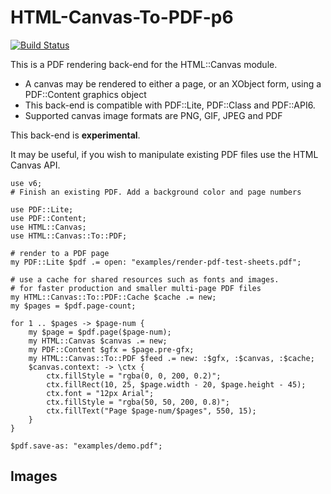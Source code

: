 # HTML-Canvas-To-PDF-p6

[![Build Status](https://travis-ci.org/p6-pdf/HTML-Canvas-To-PDF-p6.svg?branch=master)](https://travis-ci.org/p6-pdf/HTML-Canvas-To-PDF-p6)

This is a PDF rendering back-end for the HTML::Canvas module.

- A canvas may be rendered to either a page, or an XObject form, using
a PDF::Content graphics object
- This back-end is compatible with PDF::Lite, PDF::Class and PDF::API6.
- Supported canvas image formats are PNG, GIF, JPEG and PDF

This back-end is **experimental**.

It may be useful, if you wish to manipulate existing PDF files
use the HTML Canvas API.

```
use v6;
# Finish an existing PDF. Add a background color and page numbers

use PDF::Lite;
use PDF::Content;
use HTML::Canvas;
use HTML::Canvas::To::PDF;

# render to a PDF page
my PDF::Lite $pdf .= open: "examples/render-pdf-test-sheets.pdf";

# use a cache for shared resources such as fonts and images.
# for faster production and smaller multi-page PDF files
my HTML::Canvas::To::PDF::Cache $cache .= new;
my $pages = $pdf.page-count;

for 1 .. $pages -> $page-num {
    my $page = $pdf.page($page-num);
    my HTML::Canvas $canvas .= new;
    my PDF::Content $gfx = $page.pre-gfx;
    my HTML::Canvas::To::PDF $feed .= new: :$gfx, :$canvas, :$cache;
    $canvas.context: -> \ctx {
        ctx.fillStyle = "rgba(0, 0, 200, 0.2)";
        ctx.fillRect(10, 25, $page.width - 20, $page.height - 45);
        ctx.font = "12px Arial";
        ctx.fillStyle = "rgba(50, 50, 200, 0.8)";
        ctx.fillText("Page $page-num/$pages", 550, 15);
    }
}

$pdf.save-as: "examples/demo.pdf";
```

## Images